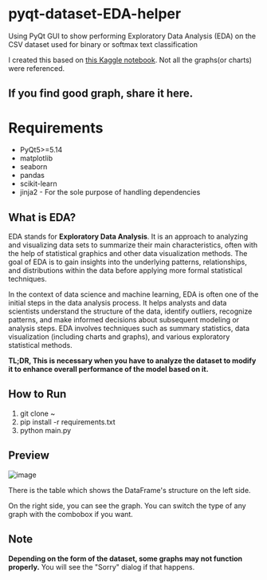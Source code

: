 # pyqt-dataset-EDA-helper
Using PyQt GUI to show performing Exploratory Data Analysis (EDA) on the CSV dataset used for binary or softmax text classification

I created this based on [this Kaggle notebook](https://www.kaggle.com/code/yaaangzhou/pg-s3-e26-eda-modeling/notebook). Not all the graphs(or charts) were referenced.

## If you find good graph, share it here.

# Requirements
* PyQt5>=5.14
* matplotlib
* seaborn
* pandas
* scikit-learn
* jinja2 - For the sole purpose of handling dependencies

## What is EDA?
EDA stands for **Exploratory Data Analysis**. It is an approach to analyzing and visualizing data sets to summarize their main characteristics, often with the help of statistical graphics and other data visualization methods. The goal of EDA is to gain insights into the underlying patterns, relationships, and distributions within the data before applying more formal statistical techniques.

In the context of data science and machine learning, EDA is often one of the initial steps in the data analysis process. It helps analysts and data scientists understand the structure of the data, identify outliers, recognize patterns, and make informed decisions about subsequent modeling or analysis steps. EDA involves techniques such as summary statistics, data visualization (including charts and graphs), and various exploratory statistical methods.

**TL;DR, This is necessary when you have to analyze the dataset to modify it to enhance overall performance of the model based on it.**

## How to Run
1. git clone ~
2. pip install -r requirements.txt
3. python main.py

## Preview
![image](https://github.com/yjg30737/pyqt-dataset-EDA-helper/assets/55078043/087b68e6-731f-4600-9090-8dd2aa53adcf)

There is the table which shows the DataFrame's structure on the left side.

On the right side, you can see the graph. You can switch the type of any graph with the combobox if you want.

## Note

**Depending on the form of the dataset, some graphs may not function properly.** You will see the "Sorry" dialog if that happens.



